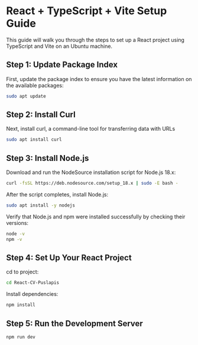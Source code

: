 # React + TypeScript + Vite Setup Guide

This guide will walk you through the steps to set up a React project using TypeScript and Vite on an Ubuntu machine.


## Step 1: Update Package Index

First, update the package index to ensure you have the latest information on the available packages:

```bash
sudo apt update
```

## Step 2: Install Curl

Next, install curl, a command-line tool for transferring data with URLs

```bash
sudo apt install curl
```

## Step 3: Install Node.js

Download and run the NodeSource installation script for Node.js 18.x:

```bash
curl -fsSL https://deb.nodesource.com/setup_18.x | sudo -E bash -
```

After the script completes, install Node.js:

```bash
sudo apt install -y nodejs
```

Verify that Node.js and npm were installed successfully by checking their versions:

```bash
node -v
npm -v
```
## Step 4: Set Up Your React Project

cd to project:

```bash
cd React-CV-Puslapis
```

Install dependencies:

```bash
npm install
```

## Step 5: Run the Development Server

```bash
npm run dev
```
